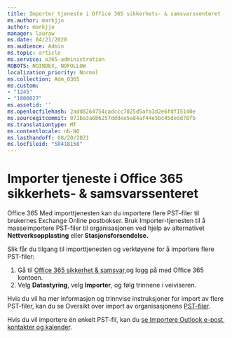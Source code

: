```yaml
---
title: Importer tjeneste i Office 365 sikkerhets- & samsvarssenteret
ms.author: markjjo
author: markjjo
manager: lauraw
ms.date: 04/21/2020
ms.audience: Admin
ms.topic: article
ms.service: o365-administration
ROBOTS: NOINDEX, NOFOLLOW
localization_priority: Normal
ms.collection: Adm_O365
ms.custom:
- "1245"
- "1800027"
ms.assetid: ''
ms.openlocfilehash: 2add8264754cadccc7025d5afa3d2e6fdf15140e
ms.sourcegitcommit: 071ba3a6b6257dddee5e84af44e5bc45dedd78fb
ms.translationtype: MT
ms.contentlocale: nb-NO
ms.lasthandoff: 08/20/2021
ms.locfileid: "58418158"
---
```

# <a name="import-service-in-the-office-365-security--compliance-center"></a>Importer tjeneste i Office 365 sikkerhets- & samsvarssenteret

Office 365 Med importtjenesten kan du importere flere PST-filer til brukernes Exchange Online postbokser. Bruk Importer-tjenesten til å masseimportere PST-filer til organisasjonen ved hjelp av alternativet **Nettverksopplasting** eller **Stasjonsforsendelse.**

Slik får du tilgang til importtjenesten og verktøyene for å importere flere PST-filer:

1. Gå til [Office 365 sikkerhet & samsvar,](https://protection.office.com)og logg på med Office 365 kontoen.
1. Velg **Datastyring**, velg **Importer**, og følg trinnene i veiviseren. 

Hvis du vil ha mer informasjon og trinnvise instruksjoner for import av flere PST-filer, kan du se Oversikt over import av organisasjonens [PST-filer](https://docs.microsoft.com/office365/securitycompliance/importing-pst-files-to-office-365).

Hvis du vil importere én enkelt PST-fil, kan du [se Importere Outlook e-post, kontakter og kalender](https://support.office.com/article/92577192-3881-4502-b79d-c3bbada6c8ef#ID0EAACAAA=Mac).

